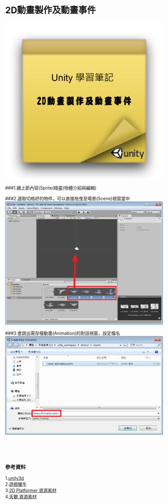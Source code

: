 # 2D動畫製作及動畫事件

![](https://raw.githubusercontent.com/tw-hkt/Unity/master/img/000011.png)

###1.續上節內容(Sprite(精靈)物體介紹與編輯)


###2.選取切格好的物件，可以直接拖曳至場景(Scene)視窗當中
![](https://raw.githubusercontent.com/tw-hkt/Unity/master/img/000012.jpg)
 
###3.會跳出需存檔動畫(Animation)的對話視窗，設定檔名
![](https://raw.githubusercontent.com/tw-hkt/Unity/master/img/000013.jpg)

</br>
</br>
</br>

### 參考資料
1.[unity3d](http://unity3d.com/)
<br>
2.[遊戲蠻牛](http://www.unitymanual.com/)
<br>
3.[2D Platformer 資源素材](https://www.assetstore.unity3d.com/cn/#!/content/11228)
<br>
4.[天鵝 資源素材](https://raw.githubusercontent.com/tw-hkt/Unity/master/resource/swan_Sheet.png)